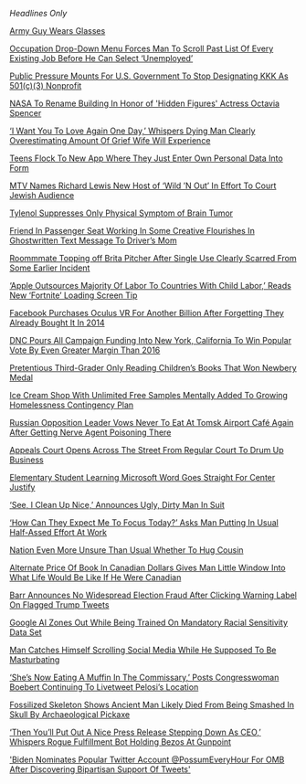 *Headlines Only*

[Army Guy Wears Glasses](https://www.theonion.com/army-guy-wears-glasses-1841589989)

[Occupation Drop-Down Menu Forces Man To Scroll Past List Of Every Existing Job Before He Can Select ‘Unemployed’](https://local.theonion.com/occupation-drop-down-menu-forces-man-to-scroll-past-lis-1843104474)

[Public Pressure Mounts For U.S. Government To Stop Designating KKK As 501(c)(3) Nonprofit](https://www.theonion.com/public-pressure-mounts-for-u-s-government-to-stop-desi-1844121337)

[NASA To Rename Building In Honor of 'Hidden Figures' Actress Octavia Spencer](https://www.theonion.com/nasa-to-rename-building-in-honor-of-hidden-figures-ac-1844180231)

[‘I Want You To Love Again One Day,’ Whispers Dying Man Clearly Overestimating Amount Of Grief Wife Will Experience](https://www.theonion.com/i-want-you-to-love-again-one-day-whispers-dying-man-1844306255)

[Teens Flock To New App Where They Just Enter Own Personal Data Into Form](https://www.theonion.com/teens-flock-to-new-app-where-they-just-enter-own-person-1844339166)

[MTV Names Richard Lewis New Host of ‘Wild ’N Out’ In Effort To Court Jewish Audience](https://entertainment.theonion.com/mtv-names-richard-lewis-new-host-of-wild-n-out-in-ef-1844443985)

[Tylenol Suppresses Only Physical Symptom of Brain Tumor](https://www.instagram.com/p/CDJloHTnFS7/)

[Friend In Passenger Seat Working In Some Creative Flourishes In Ghostwritten Text Message To Driver’s Mom](https://local.theonion.com/friend-in-passenger-seat-working-in-some-creative-flour-1844652783)

[Roommmate Topping off Brita Pitcher After Single Use Clearly Scarred From Some Earlier Incident](https://www.instagram.com/p/CEDiYWLFEWl/)

[‘Apple Outsources Majority Of Labor To Countries With Child Labor,’ Reads New ‘Fortnite’ Loading Screen Tip](https://www.theonion.com/apple-outsources-majority-of-labor-to-countries-with-c-1844776901)

[Facebook Purchases Oculus VR For Another Billion After Forgetting They Already Bought It In 2014](https://www.theonion.com/facebook-purchases-oculus-vr-for-another-2-billion-aft-1844883033)

[DNC Pours All Campaign Funding Into New York, California To Win Popular Vote By Even Greater Margin Than 2016](https://politics.theonion.com/dnc-pours-all-campaign-funding-into-new-york-californi-1844882563)

[Pretentious Third-Grader Only Reading Children’s Books That Won Newbery Medal](https://local.theonion.com/pretentious-third-grader-only-reading-children-s-books-1844907873)

[Ice Cream Shop With Unlimited Free Samples Mentally Added To Growing Homelessness Contingency Plan](https://local.theonion.com/ice-cream-shop-with-unlimited-free-samples-mentally-add-1844942230)

[Russian Opposition Leader Vows Never To Eat At Tomsk Airport Café Again After Getting Nerve Agent Poisoning There](https://politics.theonion.com/russian-opposition-leader-vows-never-to-eat-at-tomsk-ai-1844999663)

[Appeals Court Opens Across The Street From Regular Court To Drum Up Business](https://www.theonion.com/appeals-court-opens-across-the-street-from-regular-cour-1845243884)

[Elementary Student Learning Microsoft Word Goes Straight For Center Justify](https://local.theonion.com/elementary-student-learning-microsoft-word-goes-straigh-1845481293)

[‘See, I Clean Up Nice,’ Announces Ugly, Dirty Man In Suit](https://local.theonion.com/see-i-clean-up-nice-announces-ugly-dirty-man-in-su-1845547975)

[‘How Can They Expect Me To Focus Today?’ Asks Man Putting In Usual Half-Assed Effort At Work](https://www.theonion.com/how-can-they-expect-me-to-focus-today-asks-man-putti-1845574789)

[Nation Even More Unsure Than Usual Whether To Hug Cousin](https://www.theonion.com/nation-even-more-unsure-than-usual-whether-to-hug-cousi-1845756787)

[Alternate Price Of Book In Canadian Dollars Gives Man Little Window Into What Life Would Be Like If He Were Canadian
](https://local.theonion.com/alternate-price-of-book-in-canadian-dollars-gives-man-l-1845740458)

[Barr Announces No Widespread Election Fraud After Clicking Warning Label On Flagged Trump Tweets](https://www.theonion.com/barr-announces-no-widespread-election-fraud-after-click-1845792612)

[Google AI Zones Out While Being Trained On Mandatory Racial Sensitivity Data Set](https://www.theonion.com/google-ai-zones-out-while-being-trained-on-mandatory-ra-1845809981)

[Man Catches Himself Scrolling Social Media While He Supposed To Be Masturbating](https://local.theonion.com/man-catches-himself-scrolling-social-media-while-he-sup-1845810176)

[‘She’s Now Eating A Muffin In The Commissary,’ Posts Congresswoman Boebert Continuing To Livetweet Pelosi’s Location](https://politics.theonion.com/she-s-now-eating-a-muffin-in-the-commissary-posts-co-1846067955)

[Fossilized Skeleton Shows Ancient Man Likely Died From Being Smashed In Skull By Archaeological Pickaxe](https://www.theonion.com/fossilized-skeleton-shows-ancient-man-likely-died-from-1846153761)

[‘Then You’ll Put Out A Nice Press Release Stepping Down As CEO,’ Whispers Rogue Fulfillment Bot Holding Bezos At Gunpoint](https://www.theonion.com/then-you-ll-put-out-a-nice-press-release-stepping-down-1846189979)

['Biden Nominates Popular Twitter Account @PossumEveryHour For OMB After Discovering Bipartisan Support Of Tweets'](https://www.theonion.com/biden-nominates-popular-twitter-account-possumeveryhou-1846398850)
